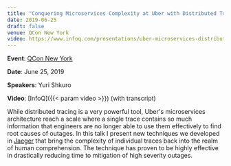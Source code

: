 ```yaml
---
title: "Conquering Microservices Complexity at Uber with Distributed Tracing"
date: 2019-06-25
draft: false
venue: QCon New York
video: https://www.infoq.com/presentations/uber-microservices-distributed-tracing/
---
```


**Event**: [QCon New York](https://qconnewyork.com/ny2019/presentation/distributed-tracing-jaeger-uber)

**Date**: June 25, 2019

**Speakers**: Yuri Shkuro

**Video**: [InfoQ]({{< param video >}}) (with transcript)

While distributed tracing is a very powerful tool, Uber's microservices architecture reach a scale where a single trace contains so much information that engineers are no longer able to use them effectively to find root causes of outages. In this talk I present new techniques we developed in [Jaeger](https://jaegertracing.io) that bring the complexity of individual traces back into the realm of human comprehension. The technique has proven to be highly effective in drastically reducing time to mitigation of high severity outages.
